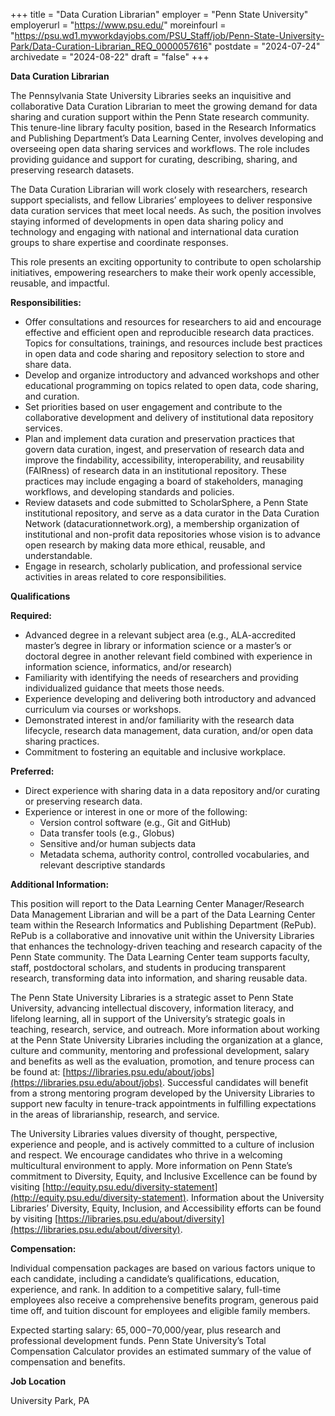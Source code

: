 +++
title = "Data Curation Librarian"
employer = "Penn State University"
employerurl = "https://www.psu.edu/"
moreinfourl = "https://psu.wd1.myworkdayjobs.com/PSU_Staff/job/Penn-State-University-Park/Data-Curation-Librarian_REQ_0000057616"
postdate = "2024-07-24"
archivedate = "2024-08-22"
draft = "false"
+++

**Data Curation Librarian**

The Pennsylvania State University Libraries seeks an inquisitive and collaborative Data Curation Librarian to meet the growing demand for data sharing and curation support within the Penn State research community. This tenure-line library faculty position, based in the Research Informatics and Publishing Department’s Data Learning Center, involves developing and overseeing open data sharing services and workflows. The role includes providing guidance and support for curating, describing, sharing, and preserving research datasets.

The Data Curation Librarian will work closely with researchers, research support specialists, and fellow Libraries’ employees to deliver responsive data curation services that meet local needs. As such, the position involves staying informed of developments in open data sharing policy and technology and engaging with national and international data curation groups to share expertise and coordinate responses.

This role presents an exciting opportunity to contribute to open scholarship initiatives, empowering researchers to make their work openly accessible, reusable, and impactful.

**Responsibilities:**

- Offer consultations and resources for researchers to aid and encourage effective and efficient open and reproducible research data practices. Topics for consultations, trainings, and resources include best practices in open data and code sharing and repository selection to store and share data.
- Develop and organize introductory and advanced workshops and other educational programming on topics related to open data, code sharing, and curation.
- Set priorities based on user engagement and contribute to the collaborative development and delivery of institutional data repository services.
- Plan and implement data curation and preservation practices that govern data curation, ingest, and preservation of research data and improve the findability, accessibility, interoperability, and reusability (FAIRness) of research data in an institutional repository. These practices may include engaging a board of stakeholders, managing workflows, and developing standards and policies.
- Review datasets and code submitted to ScholarSphere, a Penn State institutional repository, and serve as a data curator in the Data Curation Network (datacurationnetwork.org), a membership organization of institutional and non-profit data repositories whose vision is to advance open research by making data more ethical, reusable, and understandable.
- Engage in research, scholarly publication, and professional service activities in areas related to core responsibilities.

**Qualifications**

**Required:**

- Advanced degree in a relevant subject area (e.g., ALA-accredited master’s degree in library or information science or a master’s or doctoral degree in another relevant field combined with experience in information science, informatics, and/or research)
- Familiarity with identifying the needs of researchers and providing individualized guidance that meets those needs.
- Experience developing and delivering both introductory and advanced curriculum via courses or workshops.
- Demonstrated interest in and/or familiarity with the research data lifecycle, research data management, data curation, and/or open data sharing practices.
- Commitment to fostering an equitable and inclusive workplace.

**Preferred:**

- Direct experience with sharing data in a data repository and/or curating or preserving research data.
- Experience or interest in one or more of the following:
  - Version control software (e.g., Git and GitHub)
  - Data transfer tools (e.g., Globus)
  - Sensitive and/or human subjects data
  - Metadata schema, authority control, controlled vocabularies, and relevant descriptive standards

**Additional Information:**

This position will report to the Data Learning Center Manager/Research Data Management Librarian and will be a part of the Data Learning Center team within the Research Informatics and Publishing Department (RePub). RePub is a collaborative and innovative unit within the University Libraries that enhances the technology-driven teaching and research capacity of the Penn State community. The Data Learning Center team supports faculty, staff, postdoctoral scholars, and students in producing transparent research, transforming data into information, and sharing reusable data.

The Penn State University Libraries is a strategic asset to Penn State University, advancing intellectual discovery, information literacy, and lifelong learning, all in support of the University’s strategic goals in teaching, research, service, and outreach. More information about working at the Penn State University Libraries including the organization at a glance, culture and community, mentoring and professional development, salary and benefits as well as the evaluation, promotion, and tenure process can be found at: [https://libraries.psu.edu/about/jobs](https://libraries.psu.edu/about/jobs). Successful candidates will benefit from a strong mentoring program developed by the University Libraries to support new faculty in tenure-track appointments in fulfilling expectations in the areas of librarianship, research, and service.

The University Libraries values diversity of thought, perspective, experience and people, and is actively committed to a culture of inclusion and respect. We encourage candidates who thrive in a welcoming multicultural environment to apply. More information on Penn State’s commitment to Diversity, Equity, and Inclusive Excellence can be found by visiting [http://equity.psu.edu/diversity-statement](http://equity.psu.edu/diversity-statement). Information about the University Libraries’ Diversity, Equity, Inclusion, and Accessibility efforts can be found by visiting [https://libraries.psu.edu/about/diversity](https://libraries.psu.edu/about/diversity).

**Compensation:**

Individual compensation packages are based on various factors unique to each candidate, including a candidate’s qualifications, education, experience, and rank. In addition to a competitive salary, full-time employees also receive a comprehensive benefits program, generous paid time off, and tuition discount for employees and eligible family members.

Expected starting salary: $65,000-$70,000/year, plus research and professional development funds. Penn State University’s Total Compensation Calculator provides an estimated summary of the value of compensation and benefits.

**Job Location**

University Park, PA
